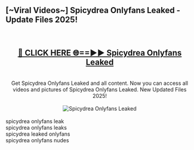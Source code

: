 <h2>[~Viral Videos~] Spicydrea Onlyfans Leaked - Update Files 2025!</h2>
<br>
<div align="center">
<h2><a href="https://betterlinks.top/A2PfLJ" rel="nofollow">🔴 CLICK HERE 🌐==►► Spicydrea Onlyfans Leaked</a></h2>
<br>
Get Spicydrea Onlyfans Leaked and all content. Now you can access all videos and pictures of Spicydrea Onlyfans Leaked. New Updated Files 2025!
<br>
<br>
<a href="https://betterlinks.top/A2PfLJ" rel="nofollow" data-target="animated-image.originalLink"><img src="https://i.ibb.co.com/WyWwxjT/player-gif2.gif" alt="Spicydrea Onlyfans Leaked" style="max-width: 100%; display: inline-block;" data-target="animated-image.originalImage"></a>
</div>
<br>
spicydrea onlyfans leak<br>
spicydrea onlyfans leaks<br>
spicydrea leaked onlyfans<br>
spicydrea onlyfans nudes